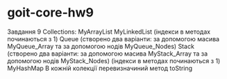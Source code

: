 # goit-core-hw9

Завдання 9 Collections:
MyArrayList
MyLinkedList (індекси в методах починаються з 1)
Queue (створено два варіанти: за допомогою масива MyQueue_Array та за допомогою нодів MyQueue_Nodes)
Stack (створено два варіанти: за допомогою масива MyStack_Array та за допомогою нодів MyStack_Nodes) (індекси в методах починаються з 1)
MyHashMap В кожній колекції перевизначиний метод toString
